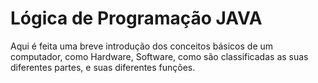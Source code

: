 # Lógica de Programação JAVA

Aqui é feita uma breve introdução dos conceitos básicos de um computador, como Hardware, Software, como são classificadas as suas diferentes partes, e suas diferentes funções.

